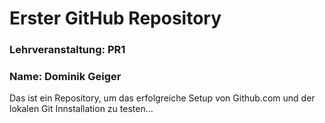# Erster GitHub Repository

### Lehrveranstaltung: PR1

### Name: Dominik Geiger


Das ist ein Repository, um das erfolgreiche Setup von Github.com und der lokalen Git Innstallation zu testen…
